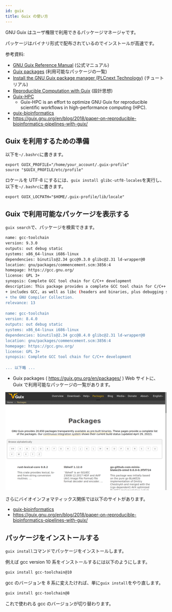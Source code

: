 ```yaml
---
id: guix
title: Guix の使い方
---
```


GNU Guix はユーザ権限で利用できるパッケージマネージャです。

パッケージはバイナリ形式で配布されているのでインストールが高速です。

参考資料:


- [GNU Guix Reference Manual](https://guix.gnu.org/manual/en/html_node/index.html) (公式マニュアル)
- [Guix packages](https://guix.gnu.org/en/packages/) (利用可能なパッケージの一覧)
- [Install the GNU Guix package manager (PLCnext Technology)](https://www.plcnext-community.net/makersblog/install-the-gnu-guix-package-manager/) (チュートリアル)
- [Reproducible Computation with Guix](https://guix.gnu.org/en/blog/2020/reproducible-computations-with-guix/) (設計思想)
- [Guix-HPC](https://hpc.guix.info/about/)
    - Guix-HPC is an effort to optimize GNU Guix for reproducible scientific workflows in high-performance computing (HPC).
- [guix-bioinformatics](https://github.com/genenetwork/guix-bioinformatics)
- https://guix.gnu.org/en/blog/2018/paper-on-reproducible-bioinformatics-pipelines-with-guix/



## Guix を利用するための準備

以下を`~/.bashrc`に書きます。

```
export GUIX_PROFILE="/home/your_account/.guix-profile"
source "$GUIX_PROFILE/etc/profile"
```

ロケールを UTF-8 にするには、`guix install glibc-utf8-locales`を実行し、
以下を`~/.bashrc`に書きます。

```
export GUIX_LOCPATH="$HOME/.guix-profile/lib/locale"
```

## Guix で利用可能なパッケージを表示する

`guix search`で、パッケージを検索できます。

```bash
name: gcc-toolchain
version: 9.3.0
outputs: out debug static
systems: x86_64-linux i686-linux
dependencies: binutils@2.34 gcc@9.3.0 glibc@2.31 ld-wrapper@0
location: gnu/packages/commencement.scm:3856:4
homepage: https://gcc.gnu.org/
license: GPL 3+
synopsis: Complete GCC tool chain for C/C++ development  
description: This package provides a complete GCC tool chain for C/C++ development to be installed in user profiles.  This
+ includes GCC, as well as libc (headers and binaries, plus debugging symbols in the `debug' output), and Binutils.  GCC is
+ the GNU Compiler Collection.
relevance: 13

name: gcc-toolchain
version: 8.4.0
outputs: out debug static
systems: x86_64-linux i686-linux
dependencies: binutils@2.34 gcc@8.4.0 glibc@2.31 ld-wrapper@0
location: gnu/packages/commencement.scm:3856:4
homepage: https://gcc.gnu.org/
license: GPL 3+
synopsis: Complete GCC tool chain for C/C++ development  

... 以下略 ...
```

- Guix packages ( https://guix.gnu.org/en/packages/ ) Web サイトに、Guix で利用可能なパッケージの一覧があります。

![](2022-04-30_15-22.png)

さらにバイオインフォマティックス関係では以下のサイトがあります。

- [guix-bioinformatics](https://github.com/genenetwork/guix-bioinformatics)
- https://guix.gnu.org/en/blog/2018/paper-on-reproducible-bioinformatics-pipelines-with-guix/


## パッケージをインストールする

`guix install`コマンドでパッケージをインストールします。


例えば gcc version 10 系をインストールするには以下のようにします。

```bash
guix install gcc-toolchain@10
```

gcc のバージョンを 8 系に変えたければ、単に`guix install`をやり直します。

```bash
guix install gcc-toolchain@8
```

これで使われる gcc のバージョンが切り替わります。
